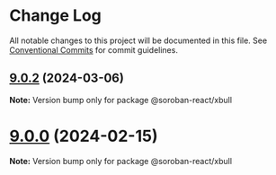 # Change Log

All notable changes to this project will be documented in this file.
See [Conventional Commits](https://conventionalcommits.org) for commit guidelines.

## [9.0.2](https://github.com/paltalabs/soroban-react/compare/v9.0.1...v9.0.2) (2024-03-06)

**Note:** Version bump only for package @soroban-react/xbull

# [9.0.0](https://github.com/paltalabs/soroban-react/compare/v8.1.1...v9.0.0) (2024-02-15)

**Note:** Version bump only for package @soroban-react/xbull
